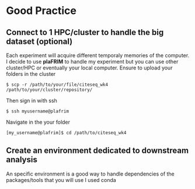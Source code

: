 # Good Practice

## Connect to 1 HPC/cluster to handle the big dataset (optional) 
Each experiment will acquire different temporaly memories of the computer. I decide to use **plaFRIM** to handle my experiment but you can use other cluster/HPC or eventually your local computer.
Ensure to upload your folders in the cluster

```
$ scp -r /path/to/your/file/citeseq_wk4 /path/to/your/cluster/repository/
```
Then sign in with ssh

```
$ ssh myusername@plafrim
```
Navigate in the your folder

```
[my_username@plafrim]$ cd /path/to/citeseq_wk4
```

## Create an environment dedicated to downstream analysis
An specific environment is a good way to handle dependencies of the packages/tools that you will use
I used conda 

